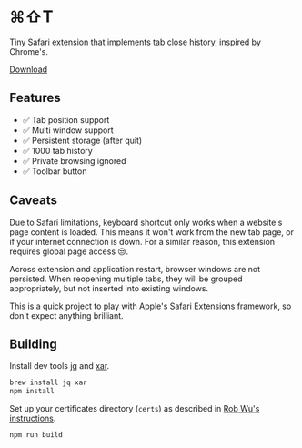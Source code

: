 # ⌘⇧T

Tiny Safari extension that implements tab close history, inspired by Chrome's.

[Download](http://camlittle.com/files/cmd-shift-t_1.0.0.safariextz)

## Features

- ✅ Tab position support
- ✅ Multi window support
- ✅ Persistent storage (after quit)
- ✅ 1000 tab history
- ✅ Private browsing ignored
- ✅ Toolbar button

## Caveats

Due to Safari limitations, keyboard shortcut only works when a website's page
content is loaded. This means it won't work from the new tab page, or if your
internet connection is down. For a similar reason, this extension requires
global page access 😒.

Across extension and application restart, browser windows are not persisted.
When reopening multiple tabs, they will be grouped appropriately, but not
inserted into existing windows.

This is a quick project to play with Apple's Safari Extensions framework, so
don't expect anything brilliant.

## Building

Install dev tools [jq](https://stedolan.github.io/jq/) and
[xar](https://stedolan.github.io/jq/).

```sh
brew install jq xar
npm install
```

Set up your certificates directory (`certs`) as described in [Rob Wu's
instructions](https://github.com/Rob--W/extension-dev-tools/tree/master/safari#building-automated-linuxmac).

`npm run build`
